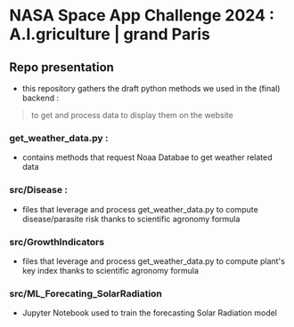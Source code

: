 # NASA Space App Challenge 2024 : A.I.griculture | grand Paris

## Repo presentation
* this repository gathers the draft python methods we used in the (final) backend :
> to get and process data to display them on the website

### get_weather_data.py :
* contains methods that request Noaa Databae to get weather related data

### src/Disease :
* files that leverage and process get_weather_data.py to compute disease/parasite risk thanks to scientific agronomy formula

### src/GrowthIndicators
* files that leverage and process get_weather_data.py to compute plant's key index thanks to scientific agronomy formula

### src/ML_Forecating_SolarRadiation
* Jupyter Notebook used to train the forecasting Solar Radiation model
